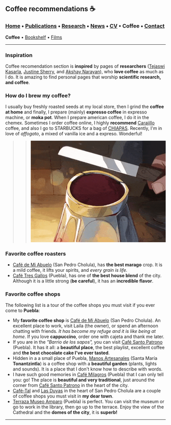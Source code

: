 ## Coffee recommendations ☕️
###  [Home](/index) • [Publications](/publications) • [Research](/research) • [News](/news) • [CV](/brief_cv) • Coffee • [Contact](/contact)
**Coffee** • [Bookshelf](/files/books) • [Films](/files/films)

--- 

### Inspiration 

Coffee recomendation section is **inspired** by pages of **researchers** ([Tejaswi Kasarla](https://tkasarla.github.io/more.html), [Justine Sherry](http://www.justinesherry.com/coffee.html), and [Akshay Narayan](https://akshayn.xyz/coffee.html)), who **love coffee** as much as I do. It is amazing to find personal pages that worship **scientific research, and coffee**.

### How do I brew my coffee?

I usually buy freshly roasted seeds at my local store, then I grind the **coffee at home** and finally, I prepare (mainly) **expresso coffee** in expresso machine, or **moka pot**. When I prepare american coffee, I do it in the chemex. Sometimes I order coffee online, I highly **recommend** [Carajillo](https://www.carajillocafe.com) coffee, and also I go to STARBUCKS for a bag of [CHIAPAS](https://www.starbucks.com.mx/promo/Chiapas). Recently, I'm in love of *affogato*, a mixed of vanilla ice and a expreso. Wonderful!


>> ![ ](/files/coffee.gif)

### Favorite coffee roasters

* [Café de Mi Abuelo](https://www.instagram.com/cafedemiabuelocholula/) (San Pedro Cholula), has **the best marago** crop. It is a mild coffee, it lifts your spirits, and *every grain is life.*
* [Café Tres Gallos](https://www.instagram.com/cafe3gallos/) (Puebla), has one of **the best house blend** of the city. Although it is a little strong (**be careful**), it has an **incredible flavor**.



###  Favorite coffee shops

The following list is a tour of the coffee shops you must visit if you ever come to **Puebla**: 

* My **favorite coffee shop** is [Café de Mi Abuelo](https://www.instagram.com/cafedemiabuelocholula/) (San Pedro Cholula). An excellent place to work, visit Laila (the owner), or spend an afternoon chatting with friends. *It has become my refuge and it is like being at home*. If you love **cappuccino**, order one with cajeta and thank me later.
* If you are in the *"Barrio de los sapos",* you can visit [Café Santo Patrono](https://www.instagram.com/cafesantopatrono/) (Puebla). It has it all: a **beautiful place**, the best playlist, excellent coffee and **the best chocolate cake I've ever tasted**.
* Hidden in a a small place of Puebla, [Manos Artesanales](https://es-la.facebook.com/manosartesanalesam) (Santa María **Tonantzintla**) is a coffee shop with a **beautiful garden** (plants, lights and sounds).  It is a place that I don't know how to describe with words.
* I have such good memories in [Café Milagros](https://www.instagram.com/cafemilagrospuebla/) (Puebla) that I can only tell you: go! The place is **beautiful and very traditional**, just around the corner from [Café Santo Patrono](https://www.instagram.com/cafesantopatrono/) in the heart of the city. 
* [Café-Tal](https://www.instagram.com/cafetal_cholula/) and [Las Duyas](https://www.instagram.com/churrerialasduyas/) in the heart of San Pedro Cholula  are a couple of coffee shops you must visit in **my dear town**.
* [Terraza Museo Amparo](https://museoamparo.com/cafe) (Puebla) is perfect. You can visit the museum or go to work in the library, then go up to the terrace. Enjoy the view of the Cathedral and the **domes of the city**, it is **superb!**

---


